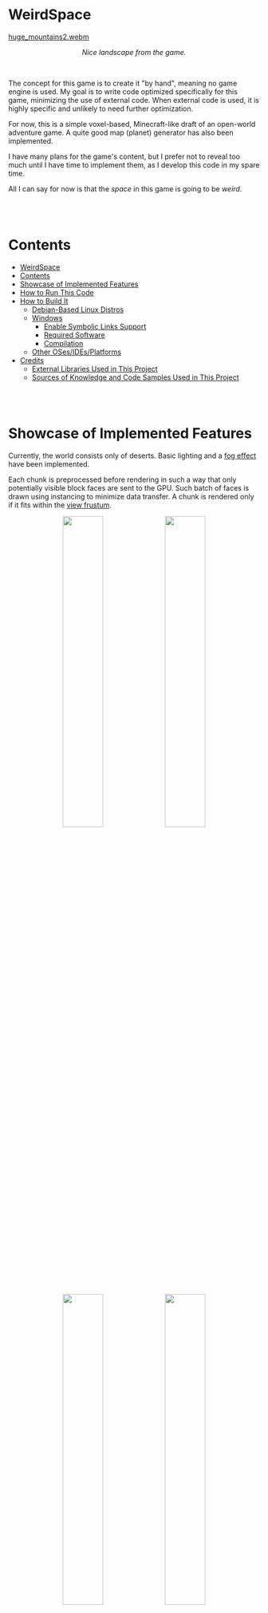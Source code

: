 # WeirdSpace

<p>
  
  [huge_mountains2.webm](https://github.com/SomePersonFromMars/WeirdSpace/assets/42392219/28471047-9cc5-45b6-afcc-37abf861082b)
  
  <div align="center"> <em> Nice landscape from the game. </em> </div>
</p>

<br/>

The concept for this game is to create it "by hand", meaning no game engine is used. My goal is to write code optimized specifically for this game, minimizing the use of external code. When external code is used, it is highly specific and unlikely to need further optimization.

For now, this is a simple voxel-based, Minecraft-like draft of an open-world adventure game. A quite good map (planet) generator has also been implemented.

I have many plans for the game's content, but I prefer not to reveal too much until I have time to implement them, as I develop this code in my spare time.

All I can say for now is that the *space* in this game is going to be *weird*.

<br/>
<br/>

# Contents
- [WeirdSpace](#weirdspace)
- [Contents](#contents)
- [Showcase of Implemented Features](#showcase-of-implemented-features)
- [How to Run This Code](#how-to-run-this-code)
- [How to Build It](#how-to-build-it)
  - [Debian-Based Linux Distros](#debian-based-linux-distros)
  - [Windows](#windows)
    - [Enable Symbolic Links Support](#enable-symbolic-links-support)
    - [Required Software](#required-software)
    - [Compilation](#compilation)
  - [Other OSes/IDEs/Platforms](#other-osesidesplatforms)
- [Credits](#credits)
  - [External Libraries Used in This Project](#external-libraries-used-in-this-project)
  - [Sources of Knowledge and Code Samples Used in This Project](#sources-of-knowledge-and-code-samples-used-in-this-project)

<br/>
<br/>

# Showcase of Implemented Features
Currently, the world consists only of deserts. Basic lighting and a [fog effect](https://iquilezles.org/articles/fog/) have been implemented.

Each chunk is preprocessed before rendering in such a way that only potentially visible block faces are sent to the GPU. Such batch of faces is drawn using instancing to minimize data transfer. A chunk is rendered only if it fits within the [view frustum](https://learnopengl.com/Guest-Articles/2021/Scene/Frustum-Culling).

<p>
  <div align="center">
    <img src="media/screenshots/desert2.jpg" width=40%>
    <img src="media/screenshots/desert1.jpg" width=40%>
  </div>
  <div align="center">
    <img src="media/screenshots/desert4.jpg" width=40%>
    <img src="media/screenshots/desert5.jpg" width=40%>
  </div>
  <div align="center">
    <img src="media/screenshots/desert3.jpg" width=80%>
  </div>
  <div align="center">
    <em> Example worlds. </em>
  </div>
</p>
<br/>
<br/>

One of the *weird* concepts of this game is to mix 3D with 2D, so the player moves only in the XY plane.

<p>
  
  [walking_and_collisions.webm](https://github.com/SomePersonFromMars/WeirdSpace/assets/42392219/71f64cd8-5734-4aed-bdd6-0420dfb8da9f)
  
  <div align="center"> <em> Player movement and collisions. </em> </div>
</p>
<br/>
<br/>

The map generator can create maps with many continents of variable shapes and sizes using [Voronoi Diagrams](http://www-cs-students.stanford.edu/~amitp/game-programming/polygon-map-generation/). The landscapes are varied thanks to [Fractal Brownian Motion](https://thebookofshaders.com/13/). [River networks](https://github.com/dandrino/terrain-erosion-3-ways/tree/master?tab=readme-ov-file#river-networks) are also present. Humidity and temperature values are calculated using parameters like altitude, latitude, and distance from oceans and rivers. These values will help determine biomes in the future.

Maps are cyclic in the X-axis, allowing them to be projected onto a cylinder. This feature aligns with the weird concept of mixing 2D and 3D.

*Note: Many map generator features are not yet reflected in the rendered world.*

<p>
  <div align="center">
    <img src="media/screenshots/map_generator_cpu_with_humidity1.jpg" width=90%>
  </div>
  <br/>
  <div align="center">
    <img src="media/screenshots/map_generator_cpu_with_humidity2.jpg" width=90%>
  </div>
  <div align="center">
    <em> Examples of maps generated by the multicore CPU map generator. Note the varying continents, landscape shapes, and river networks. <br/> The humidity map is also shown. </em>
  </div>
</p>
<br/>
<br/>

<p>
  <div align="center">
    <img src="media/screenshots/map_generator_cpu_with_temperature3.jpg" width=90%>
  </div>
  <div align="center">
    <img src="media/screenshots/map_generator_cpu_with_temperature1.jpg" width=90%>
  </div>
  <br/>
  <div align="center">
    <img src="media/screenshots/map_generator_cpu_with_temperature2.jpg" width=90%>
  </div>
  <div align="center">
    <em> Similar examples as before, but with temperature maps. </em>
  </div>
</p>
<br/>
<br/>

<p>
  <div align="center">
    <img src="media/screenshots/map_generator_gpu3.jpg" width=40%>
    <img src="media/screenshots/map_generator_gpu1.jpg" width=40%>
  </div>
  <br/>
  <div align="center">
    <img src="media/screenshots/map_generator_gpu2.jpg" width=80%>
  </div>
  <div align="center">
    <em> Examples of maps generated by the faster GPU map generator. River networks, humidity, and temperature have not yet been implemented. </em>
  </div>
</p>
<br/>
<br/>

It is planned that the player will move not just in an XY plane but along a curve, as visualized in the generator playground, making the game even *weirder*:

<p>

  [continents_with_rivers1.webm](https://github.com/SomePersonFromMars/WeirdSpace/assets/42392219/96adfc2d-3afd-4243-af33-19fa23a6be47)
  
  <div align="center"> <em> Player moving along a predefined curve. </em> </div>
</p>
<br/>
<br/>

Generating maps on a GPU, instead of a CPU, allows for interesting features like dynamically evolving maps. This enables the creation of worlds that gradually change throughout gameplay (*weird*, isn't it?).

<p>

  [evolving_GPU_continents1.webm](https://github.com/SomePersonFromMars/WeirdSpace/assets/42392219/cf9a3ad0-eb56-4514-a4d8-538b7bf6a2c5)

  <br/>
  <br/>
  
  [evolving_GPU_continents2.webm](https://github.com/SomePersonFromMars/WeirdSpace/assets/42392219/dd4821a9-993a-4523-bbb5-197a697a6659)

  <br/>
  <div align="center"> <em> Map dynamically evolving due to GPU map generation. </em> </div>
</p>
<br/>
<br/>

Do not hesitate to try some features yourself! A GUI tool is available in the executables to tweak the settings. There are predefined presets with interesting settings and maps. Some settings are best viewed in the `weird_space` executable and others in the `generator_playground` executable, although both are compatible with both executables.

<p>
  <div align="center">
    <img src="media/screenshots/GUI_showcase.jpg" width=40%>
  </div>
  <div align="center">
    <em> Temporary debug GUI showcase. </em>
  </div>
</p>
<br/>
<br/>

# How to Run This Code
All binaries for both Linux and Windows are available on the **Releases** page (note that the Windows binary requires a runtime to be installed as described there).

<br/>
<br/>

# How to Build It
First, clone the repository:
```bash
git clone --recurse-submodules https://github.com/SomePersonFromMars/WeirdSpace.git
cd WeirdSpace
```
Then follow the platform-specific instructions.

## Debian-Based Linux Distros
```bash
# Required dependencies:
sudo apt-get install cmake make g++ libx11-dev libxi-dev libgl1-mesa-dev libglu1-mesa-dev libxrandr-dev libxext-dev libxcursor-dev libxinerama-dev libxi-dev

# Generate Makefiles:
mkdir build
cd build
cmake -DCMAKE_BUILD_TYPE=Release ..
```
To build and run the game:
```bash
cd game
make # Append -j for faster multicore compilation
./weird_space
```
To build and run the generator playground:
```bash
cd tools/generator_playground
make # Append -j for faster multicore compilation
./generator_playground
```

## Windows
### Enable Symbolic Links Support
As the repository uses symbolic links for compilation simplicity, you need to [enable them](https://stackoverflow.com/a/59761201):
1. Enable "Developer Mode" in Windows 10/11 - this gives `mklink` permissions.
2. Inside the repository directory, execute:
   ```batch
   git config core.symlinks true
   git reset --hard
   ```

### Required Software
Install Visual Studio 2022 with the "Desktop development with C++" packages.

### Compilation
Open the "x64 Native Tools Command Prompt for VS 2022" app and then:
1. Navigate to the cloned repository.
2. Create a build directory: `mkdir build`
3. Enter the build directory: `cd build`
4. Generate project files: `cmake -G "Visual Studio 17 2022" ..`
5. Open the Visual Studio Solution file: `start WeirdSpace.sln`
6. In the Solution Explorer, right-click on the `weird_space` or `generator_playground` target and click "Set as Startup Project."
7. You can now build the executable or build and run it.

## Other OSes/IDEs/Platforms
Instructions from [this tutorial](https://www.opengl-tutorial.org/beginners-tutorials/tutorial-1-opening-a-window/) will *probably* work.

<br/>
<br/>

# Credits
## External Libraries Used in This Project
* OpenGL extension loading: [GLEW](https://github.com/nigels-com/glew)
* Windows, input: [GLFW](https://www.glfw.org/)
* Math library: [GLM](https://github.com/g-truc/glm)
* Temporary debug GUI: [Dear ImGui](https://github.com/ocornut/imgui)
* Image loading: [stb](https://github.com/nothings/stb)
* CPU noise generation: [siv::PerlinNoise](https://github.com/Reputeless/PerlinNoise)
* Delaunay triangulation: [delaunator-cpp](https://github.com/delfrrr/delaunator-cpp)

## Sources of Knowledge and Code Samples Used in This Project
* OpenGL knowledge:
    * *OpenGL Superbible: Comprehensive Tutorial and Reference (7th Edition)*
    * [OpenGL Tutorial](http://www.opengl-tutorial.org/)
    * [Learn OpenGL](https://learnopengl.com/)
        - [Frustum Culling](https://learnopengl.com/Guest-Articles/2021/Scene/Frustum-Culling)
* Procedural generation:
    * [Polygon Map Generation by Red Blob Games](http://www-cs-students.stanford.edu/~amitp/game-programming/polygon-map-generation/)
    * GPU noise: [webgl-noise by Ashima](https://github.com/ashima/webgl-noise)
    * River networks inspired by [Daniel Andrino](https://github.com/dandrino/terrain-erosion-3-ways/tree/master?tab=readme-ov-file#river-networks)
    * [Fractal Brownian Motion from *The Book of Shaders*](https://thebookofshaders.com/13/)
    * [Fog effect by Inigo Quilez](https://iquilezles.org/articles/fog/)

<br/>
<br/>

```
Copyright (C) 2024, Kacper Orszulak
GNU General Public License v3.0+ (see LICENSE.txt or https://www.gnu.org/licenses/gpl-3.0.txt)
```
